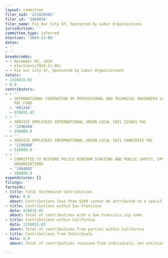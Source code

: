 ```yaml
---
layout: committee
filer_nid: '211628502'
filer_id: '1469854'
filer_name: Fix Our City SF, Sponsored by Labor Organizations
jurisdiction: ''
committee_type: inferred
election: '2024-11-05'
dates:
- ''
- ''
breadcrumbs:
- - November 05, 2024
  - elections/2024-11-05/
- - Fix our City SF, Sponsored by Labor Organizations
totals:
- 2156815.03
- 0.0
contributors:
- - ''
  - INTERNATIONAL FEDERATION OF PROFESSIONAL AND TECHNICAL ENGINEERS LOCAL 21 TJ ANTHONY
    PAC FUND
  - '881248'
  - 878815.03
- - ''
  - SERVICE EMPLOYEES INTERNATIONAL UNION LOCAL 1021 ISSUES PAC
  - '1296948'
  - 550000.0
- - ''
  - SERVICE EMPLOYEES INTERNATIONAL UNION LOCAL 1021 CANDIDATE PAC
  - '1296948'
  - 528000.0
- - ''
  - COMMITTEE TO RESTORE POLICE MINIMUM STAFFING AND PUBLIC SAFETY, SPONSORED BY LABOR
    ORGANIZATIONS
  - '1464882'
  - 200000.0
expenditures: []
filings: ''
factoids:
- title: Total Unitemized Contributions
  data: 0.0
  about: Contributions less than $100 cannot be attributed to a specific individual
- title: Contributions within San Francisco
  data: 878815.03
  about: Total of contributions with a San Francisco zip code
- title: Contributions within California
  data: 2156815.03
  about: Total of contributions from parties within California
- title: Contributions from Individuals
  data: 0.0
  about: Total of contributions received from individuals, not entities

---
```


